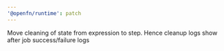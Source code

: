 ```yaml
---
'@openfn/runtime': patch
---
```


Move cleaning of state from expression to step. Hence cleanup logs show after job success/failure logs
